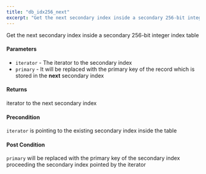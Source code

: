 ```yaml
---
title: "db_idx256_next"
excerpt: "Get the next secondary index inside a secondary 256-bit integer index table."
---
```

Get the next secondary index inside a secondary 256-bit integer index table

#### Parameters
* `iterator` - The iterator to the secondary index 
* `primary` - It will be replaced with the primary key of the record which is stored in the **next** secondary index 

#### Returns
iterator to the next secondary index 

#### Precondition
`iterator` is pointing to the existing secondary index inside the table 

#### Post Condition
`primary` will be replaced with the primary key of the secondary index proceeding the secondary index pointed by the iterator